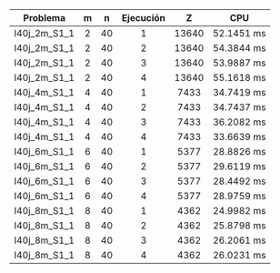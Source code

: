 | Problema | m | n | Ejecución | Z | CPU |
|:-:|:-:|:-:|:-:|:-:|:-:|
|I40j_2m_S1_1|2|40|1|13640|52.1451 ms
|I40j_2m_S1_1|2|40|2|13640|54.3844 ms
|I40j_2m_S1_1|2|40|3|13640|53.9887 ms
|I40j_2m_S1_1|2|40|4|13640|55.1618 ms
|I40j_4m_S1_1|4|40|1|7433|34.7419 ms
|I40j_4m_S1_1|4|40|2|7433|34.7437 ms
|I40j_4m_S1_1|4|40|3|7433|36.2082 ms
|I40j_4m_S1_1|4|40|4|7433|33.6639 ms
|I40j_6m_S1_1|6|40|1|5377|28.8826 ms
|I40j_6m_S1_1|6|40|2|5377|29.6119 ms
|I40j_6m_S1_1|6|40|3|5377|28.4492 ms
|I40j_6m_S1_1|6|40|4|5377|28.9759 ms
|I40j_8m_S1_1|8|40|1|4362|24.9982 ms
|I40j_8m_S1_1|8|40|2|4362|25.8798 ms
|I40j_8m_S1_1|8|40|3|4362|26.2061 ms
|I40j_8m_S1_1|8|40|4|4362|26.0231 ms